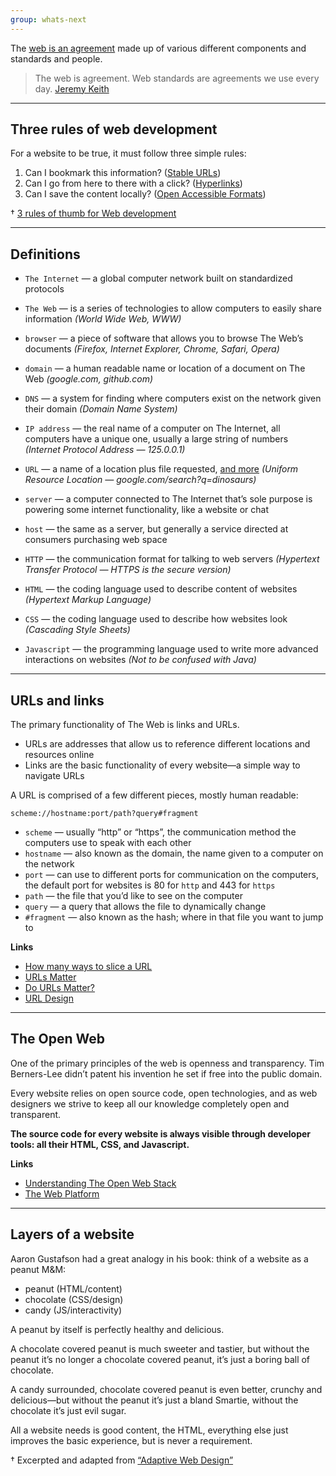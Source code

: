 ```yaml
---
group: whats-next
---
```


The [web is an agreement](http://www.flickr.com/photos/psd/1805709102/) made up of various different components and standards and people.

> The web is agreement. Web standards are agreements we use every day.
> [Jeremy Keith](https://twitter.com/zeldman/status/100950760807870464)

---

## Three rules of web development

For a website to be true, it must follow three simple rules:

1. Can I bookmark this information? ([Stable URLs](#urls-and-links))
2. Can I go from here to there with a click? ([Hyperlinks](#urls-and-links))
3. Can I save the content locally? ([Open Accessible Formats](#the-open-web))

† [3 rules of thumb for Web development](http://www.otsukare.info/2011/08/02/3-rules-of-thumb-for-web-development)

---

## Definitions

- `The Internet` — a global computer network built on standardized protocols

- `The Web` — is a series of technologies to allow computers to easily share information
	*(World Wide Web, WWW)*

- `browser` — a piece of software that allows you to browse The Web’s documents
	*(Firefox, Internet Explorer, Chrome, Safari, Opera)*

- `domain` — a human readable name or location of a document on The Web
	*(google.com, github.com)*

- `DNS` — a system for finding where computers exist on the network given their domain
	*(Domain Name System)*

- `IP address` — 	the real name of a computer on The Internet, all computers have a unique one, usually a large string of numbers
	*(Internet Protocol Address — 125.0.0.1)*

- `URL` — a name of a location plus file requested, [and more](#urls-and-links)
	*(Uniform Resource Location — google.com/search?q=dinosaurs)*

- `server` — a computer connected to The Internet that’s sole purpose is powering some internet functionality, like a website or chat

- `host` — the same as a server, but generally a service directed at consumers purchasing web space

- `HTTP` — the communication format for talking to web servers
	*(Hypertext Transfer Protocol — HTTPS is the secure version)*

- `HTML` — the coding language used to describe content of websites
	*(Hypertext Markup Language)*

- `CSS` — the coding language used to describe how websites look
	*(Cascading Style Sheets)*

- `Javascript` — the programming language used to write more advanced interactions on websites
	*(Not to be confused with Java)*

---

## URLs and links

The primary functionality of The Web is links and URLs.

- URLs are addresses that allow us to reference different locations and resources online
- Links are the basic functionality of every website—a simple way to navigate URLs

A URL is comprised of a few different pieces, mostly human readable:

```
scheme://hostname:port/path?query#fragment
```

- `scheme` — usually “http” or “https”, the communication method the computers use to speak with each other
- `hostname` — also known as the domain, the name given to a computer on the network
- `port` — can use to different ports for communication on the computers, the default port for websites is 80 for `http` and 443 for `https`
- `path` — the file that you’d like to see on the computer
- `query` — a query that allows the file to dynamically change
- `#fragment` — also known as the hash; where in that file you want to jump to

**Links**

- [How many ways to slice a URL](http://tantek.com/2011/238/b1/many-ways-slice-url-name-pieces)
- [URLs Matter](http://paulrobertlloyd.com/2009/12/urls_matter/)
- [Do URLs Matter?](http://phpadvent.org/2009/do-urls-matter-by-david-sklar)
- [URL Design](http://warpspire.com/posts/url-design/)

---

## The Open Web

One of the primary principles of the web is openness and transparency. Tim Berners-Lee didn’t patent his invention he set if free into the public domain.

Every website relies on open source code, open technologies, and as web designers we strive to keep all our knowledge completely open and transparent.

**The source code for every website is always visible through developer tools: all their HTML, CSS, and Javascript.**

**Links**

- [Understanding The Open Web Stack](http://www.softwarequalityconnection.com/2011/08/understanding-the-open-web-stack/)
- [The Web Platform](http://platform.html5.org/)

---

## Layers of a website

Aaron Gustafson had a great analogy in his book: think of a website as a peanut M&M:

- peanut (HTML/content)
- chocolate (CSS/design)
- candy (JS/interactivity)

A peanut by itself is perfectly healthy and delicious.

A chocolate covered peanut is much sweeter and tastier, but without the peanut it’s no longer a chocolate covered peanut, it’s just a boring ball of chocolate.

A candy surrounded, chocolate covered peanut is even better, crunchy and delicious—but without the peanut it’s just a bland Smartie, without the chocolate it’s just evil sugar.

All a website needs is good content, the HTML, everything else just improves the basic experience, but is never a requirement.

† Excerpted and adapted from [“Adaptive Web Design”](http://adaptivewebdesign.info/)
